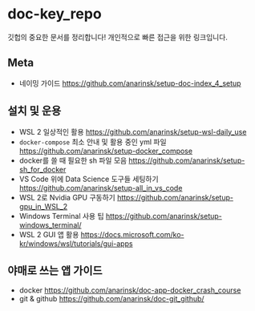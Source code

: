 # doc-key_repo

깃헙의 중요한 문서를 정리합니다! 개인적으로 빠른 접근을 위한 링크입니다. 

## Meta 

- 네이밍 가이드 https://github.com/anarinsk/setup-doc-index_4_setup

## 설치 및 운용 

- WSL 2 일상적인 활용 https://github.com/anarinsk/setup-wsl-daily_use
- `docker-compose` 최소 안내 및 활용 중인 yml 파일 https://github.com/anarinsk/setup-docker_compose
- docker를 쓸 때 필요한 sh 파일 모음 https://github.com/anarinsk/setup-sh_for_docker
- VS Code 위에 Data Science 도구들 세팅하기 https://github.com/anarinsk/setup-all_in_vs_code
- WSL 2로 Nvidia GPU 구동하기 https://github.com/anarinsk/setup-gpu_in_WSL_2 
- Windows Terminal 사용 팁 https://github.com/anarinsk/setup-windows_terminal/
- WSL 2 GUI 앱 활용 https://docs.microsoft.com/ko-kr/windows/wsl/tutorials/gui-apps

## 야매로 쓰는 앱 가이드 

- docker https://github.com/anarinsk/doc-app-docker_crash_course
- git & github  https://github.com/anarinsk/doc-git_github/
